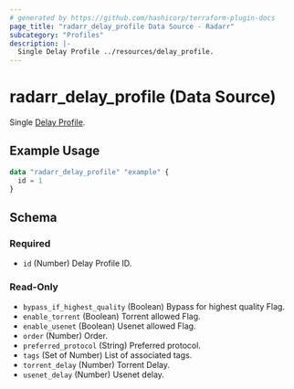 ```yaml
---
# generated by https://github.com/hashicorp/terraform-plugin-docs
page_title: "radarr_delay_profile Data Source - Radarr"
subcategory: "Profiles"
description: |-
  Single Delay Profile ../resources/delay_profile.
---
```


# radarr_delay_profile (Data Source)

<!-- subcategory:Profiles -->
Single [Delay Profile](../resources/delay_profile).

## Example Usage

```terraform
data "radarr_delay_profile" "example" {
  id = 1
}
```

<!-- schema generated by tfplugindocs -->
## Schema

### Required

- `id` (Number) Delay Profile ID.

### Read-Only

- `bypass_if_highest_quality` (Boolean) Bypass for highest quality Flag.
- `enable_torrent` (Boolean) Torrent allowed Flag.
- `enable_usenet` (Boolean) Usenet allowed Flag.
- `order` (Number) Order.
- `preferred_protocol` (String) Preferred protocol.
- `tags` (Set of Number) List of associated tags.
- `torrent_delay` (Number) Torrent Delay.
- `usenet_delay` (Number) Usenet delay.
